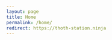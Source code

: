 ```yaml
---
layout: page
title: Home
permalink: /home/
redirect: https://thoth-station.ninja
---
```


<html>
  <head>
    <meta charset="utf-8"/>
    <meta http-equiv="refresh" content="1;url={{ page.redirect }}"/>
    <link rel="canonical" href="{{ page.redirect }}"/>
    <script type="text/javascript">
         window.location.href = "{{ page.redirect }}"
    </script>
    <!-- Global site tag (gtag.js) - Google Analytics -->
    <script async src="https://www.googletagmanager.com/gtag/js?id=UA-123174547-2"></script>
    <script>
        window.dataLayer = window.dataLayer || [];
        function gtag() { dataLayer.push(arguments); }
        gtag('js', new Date());

        gtag('config', 'UA-123174547-2');
    </script>
    <title>Page Redirection</title>
</head>
<body>
If you are not redirected automatically, follow <a href='{{ page.redirect }}'>this link</a>.
</body>
</html>
